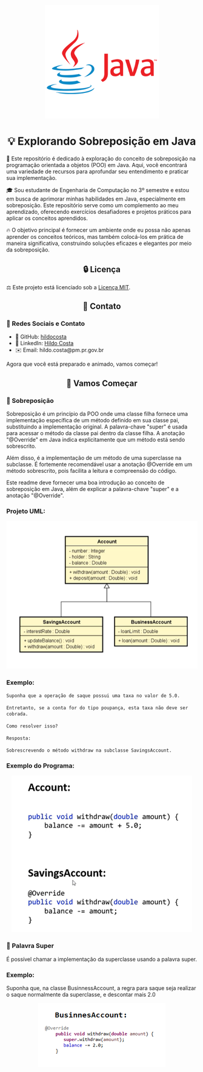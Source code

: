 <p align="center">
  <img src="https://github.com/hildocosta/hildocosta-Curso-Java--Nelio-Alves/blob/main/logo.png" width="300">
</p>

<h1 align="center">💡 Explorando Sobreposição em Java</h1>

<p>🚀 Este repositório é dedicado à exploração do conceito de sobreposição na programação orientada a objetos (POO) em Java. Aqui, você encontrará uma variedade de recursos para aprofundar seu entendimento e praticar sua implementação.</p>

<p>🎓 Sou estudante de Engenharia de Computação no 3º semestre e estou em busca de aprimorar minhas habilidades em Java, especialmente em sobreposição. Este repositório serve como um complemento ao meu aprendizado, oferecendo exercícios desafiadores e projetos práticos para aplicar os conceitos aprendidos.</p>

<p>🔥 O objetivo principal é fornecer um ambiente onde eu possa não apenas aprender os conceitos teóricos, mas também colocá-los em prática de maneira significativa, construindo soluções eficazes e elegantes por meio da sobreposição.</p>

<h2 align="center">🔒 Licença</h2>

<p>⚖️ Este projeto está licenciado sob a <a href="LICENSE">Licença MIT</a>.</p>

<h2 align="center">📧 Contato</h2>

<h3>🔗 Redes Sociais e Contato</h3>

<ul>
  <li>📌 GitHub: <a href="https://github.com/hildocosta">hildocosta</a></li>
  <li>💼 LinkedIn: <a href="https://www.linkedin.com/in/hildo-costa-b83812231/">Hildo Costa</a></li>
  <li>✉️ Email: hildo.costa@pm.pr.gov.br</li>
</ul>

<p>Agora que você está preparado e animado, vamos começar!</p>

<h2 align="center">🚀 Vamos Começar</h2>

<h3>🧩 Sobreposição</h3>
<p>Sobreposição é um princípio da POO onde uma classe filha fornece uma implementação específica de um método definido em sua classe pai, substituindo a implementação original. A palavra-chave "super" é usada para acessar o método da classe pai dentro da classe filha. A anotação "@Override" em Java indica explicitamente que um método está sendo sobrescrito.</p>

<p>Além disso, é a implementação de um método de uma superclasse na subclasse. É fortemente recomendável usar a anotação @Override em um método sobrescrito, pois facilita a leitura e compreensão do código.</p>


Este readme deve fornecer uma boa introdução ao conceito de sobreposição em Java, além de explicar a palavra-chave "super" e a anotação "@Override".

<h3>Projeto UML:</h3>

 <p align="center">
  <img src="https://github.com/hildocosta/Sobreposi-o---Palavra-Super-e-Anota-o-Override/blob/main/sobreposi%C3%A7%C3%A3o.png">
</p>

<h3>Exemplo:</h3>

```
Suponha que a operação de saque possui uma taxa no valor de 5.0.

Entretanto, se a conta for do tipo poupança, esta taxa não deve ser cobrada.

Como resolver isso?

Resposta:

Sobrescrevendo o método withdraw na subclasse SavingsAccount.
```

<h3>Exemplo do Programa:</h3>

 <p align="center">
  <img src="https://github.com/hildocosta/Sobreposi-o---Palavra-Super-e-Anota-o-Override/blob/main/sobrescrever.png">
</p>

<h3>🧩 Palavra Super </h3>

<p> É possível chamar a implementação da superclasse usando a palavra super.</p>

<h3>Exemplo:</h3>
<p> Suponha que, na classe BusinnessAccount, a regra para saque seja realizar o saque normalmente da superclasse, e descontar mais 2.0 </p>

 <p align="center">
  <img src="https://github.com/hildocosta/Sobreposi-o---Palavra-Super-e-Anota-o-Override/blob/main/classe_businnes.png">
</p>
